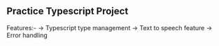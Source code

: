 ## Practice Typescript Project
<!--
- Next
- Next Themes
- Typescript
- Next Font
- React Query
- Tailwind Merge
- Clsx
- Speech to Text
- Jotai (state mgmt)
-->

Features:- 
-> Typescript type management
-> Text to speech feature
-> Error handling
